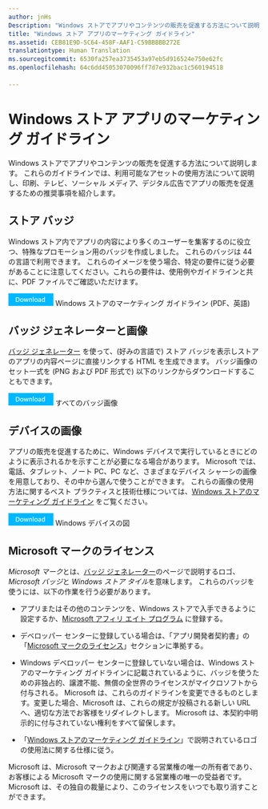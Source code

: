 ```yaml
---
author: jnHs
Description: "Windows ストアでアプリやコンテンツの販売を促進する方法について説明します。 これらのガイドラインでは、利用可能なアセットの使用方法について説明し、印刷、テレビ、ソーシャル メディア、デジタル広告でアプリの販売を促進するための推奨事項を紹介します。"
title: "Windows ストア アプリのマーケティング ガイドライン"
ms.assetid: CEB81E9D-5C64-458F-AAF1-C59BBBBB272E
translationtype: Human Translation
ms.sourcegitcommit: 6530fa257ea3735453a97eb5d916524e750e62fc
ms.openlocfilehash: 64c6dd45053070096ff7d7e932bac1c560194518

---
```


# Windows ストア アプリのマーケティング ガイドライン

Windows ストアでアプリやコンテンツの販売を促進する方法について説明します。 これらのガイドラインでは、利用可能なアセットの使用方法について説明し、印刷、テレビ、ソーシャル メディア、デジタル広告でアプリの販売を促進するための推奨事項を紹介します。

## ストア バッジ

Windows ストア内でアプリの内容により多くのユーザーを集客するのに役立つ、特殊なプロモーション用のバッジを作成しました。 これらのバッジは 44 の言語で利用できます。 これらのイメージを使う場合、特定の要件に従う必要があることに注意してください。これらの要件は、使用例やガイドラインと共に、PDF ファイルでご確認いただけます。

[
              ![ダウンロード ボタン](images/downloadbutton.png)](http://go.microsoft.com/fwlink/p/?LinkId=529769) Windows ストアのマーケティング ガイドライン (PDF、英語)

## バッジ ジェネレーターと画像

[バッジ ジェネレーター](http://go.microsoft.com/fwlink/p/?LinkID=534236) を使って、(好みの言語で) ストア バッジを表示しストアのアプリの内容ページに直接リンクする HTML を生成できます。 バッジ画像のセット一式を (PNG および PDF 形式で) 以下のリンクからダウンロードすることもできます。

[
              ![ダウンロード ボタン](images/downloadbutton.png)](http://go.microsoft.com/fwlink/p/?LinkId=529771) すべてのバッジ画像

## デバイスの画像

アプリの販売を促進するために、Windows デバイスで実行しているときにどのように表示されるかを示すことが必要になる場合があります。 Microsoft では、電話、タブレット、ノート PC、PC など、さまざまなデバイス シャーシの画像を用意しており、その中から選んで使うことができます。 これらの画像の使用方法に関するベスト プラクティスと技術仕様については、[Windows ストアのマーケティング ガイドライン](http://go.microsoft.com/fwlink/p/?LinkId=529769) をご覧ください。

[
              ![ダウンロード ボタン](images/downloadbutton.png)](https://go.microsoft.com/fwlink/p/?LinkId=533057) Windows デバイスの図

## Microsoft マークのライセンス

*Microsoft マーク*とは、[バッジ ジェネレーター](http://go.microsoft.com/fwlink/p/?LinkID=534236)のページで説明するロゴ、*Microsoft バッジ*と *Windows ストア タイル*を意味します。 これらのバッジを使うには、以下の作業を行う必要があります。

-   アプリまたはその他のコンテンツを、Windows ストアで入手できるように設定するか、[Microsoft アフィリ エイト プログラム](http://go.microsoft.com/fwlink/p/?LinkId=624463) に登録する。

-   デベロッパー センターに登録している場合は、「アプリ開発者契約書」の「[Microsoft マークのライセンス](https://msdn.microsoft.com/library/windows/apps/hh694058.aspx#license_to_mark)」セクションに準拠する。

-   Windows デベロッパー センターに登録していない場合は、Windows ストアのマーケティング ガイドラインに記載されているように、バッジを使うための非独占的、譲渡不能、無償の全世界のライセンスがマイクロソフトから付与される。 Microsoft は、これらのガイドラインを変更できるものとします。変更した場合、Microsoft は、これらの規定が投稿される新しい URL へ、適切な方法でお客様をリダイレクトします。 Microsoft は、本契約中明示的に付与されていない権利をすべて留保します。

-   「[Windows ストアのマーケティング ガイドライン](http://go.microsoft.com/fwlink/p/?LinkId=529769)」で説明されているロゴの使用法に関する仕様に従う。

Microsoft は、Microsoft マークおよび関連する営業権の唯一の所有者であり、お客様による Microsoft マークの使用に関する営業権の唯一の受益者です。 Microsoft は、その独自の裁量により、このライセンスをいつでも取り消すことができます。

 

 







<!--HONumber=Jun16_HO4-->


